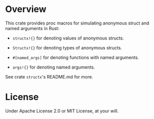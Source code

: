 # Overview

This crate provides proc macros for simulating anonymous struct and named
arguments in Rust:

- `structx!{}` for denoting values of anonymous structs.

- `Structx!{}` for denoting types of anonymous structs.

- `#[named_args]` for denoting functions with named arguments.

- `args!{}` for denoting named arguments.

See crate `structx`'s README.md for more.

# License

Under Apache License 2.0 or MIT License, at your will.
